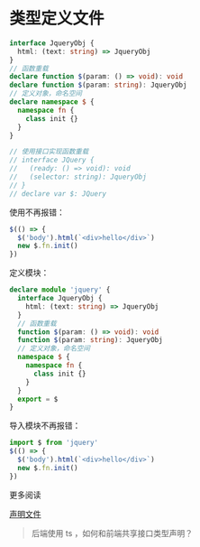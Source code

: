 # 类型定义文件

```ts
interface JqueryObj {
  html: (text: string) => JqueryObj
}
// 函数重载
declare function $(param: () => void): void
declare function $(param: string): JqueryObj
// 定义对象，命名空间
declare namespace $ {
  namespace fn {
    class init {}
  }
}

// 使用接口实现函数重载
// interface JQuery {
//   (ready: () => void): void
//   (selector: string): JqueryObj
// }
// declare var $: JQuery
```

使用不再报错：

```js
$(() => {
  $('body').html(`<div>hello</div>`)
  new $.fn.init()
})
```

定义模块：

```ts
declare module 'jquery' {
  interface JqueryObj {
    html: (text: string) => JqueryObj
  }
  // 函数重载
  function $(param: () => void): void
  function $(param: string): JqueryObj
  // 定义对象，命名空间
  namespace $ {
    namespace fn {
      class init {}
    }
  }
  export = $
}
```

导入模块不再报错：

```js
import $ from 'jquery'
$(() => {
  $('body').html(`<div>hello</div>`)
  new $.fn.init()
})
```

更多阅读

[声明文件](https://ts.xcatliu.com/basics/declaration-files.html)

<!-- TODO -->

> 后端使用 ts ，如何和前端共享接口类型声明？
